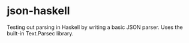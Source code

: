 # json-haskell
Testing out parsing in Haskell by writing a basic JSON parser.
Uses the built-in Text.Parsec library.
